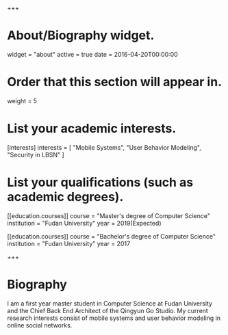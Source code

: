 +++
# About/Biography widget.
widget = "about"
active = true
date = 2016-04-20T00:00:00

# Order that this section will appear in.
weight = 5

# List your academic interests.
[interests]
  interests = [
    "Mobile Systems",
    "User Behavior Modeling",
    "Security in LBSN"
  ]

# List your qualifications (such as academic degrees).

[[education.courses]]
  course = "Master's degree of Computer Science"
  institution = "Fudan University"
  year = 2019(Expected)

[[education.courses]]
  course = "Bachelor's degree of Computer Science"
  institution = "Fudan University"
  year = 2017
 
+++

# Biography
I am a first year master student in Computer Science at Fudan University and the Chief Back End Architect of the Qingyun Go Studio. My current research interests consist of mobile systems and user behavior modeling in online social networks.

